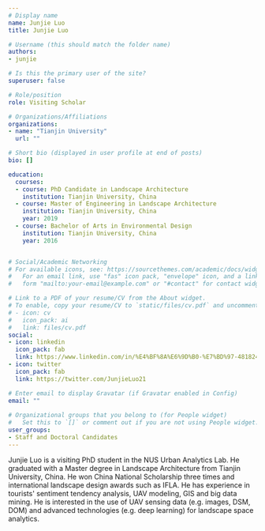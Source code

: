 ```yaml
---
# Display name
name: Junjie Luo
title: Junjie Luo

# Username (this should match the folder name)
authors:
- junjie

# Is this the primary user of the site?
superuser: false

# Role/position
role: Visiting Scholar

# Organizations/Affiliations
organizations:
- name: "Tianjin University"
  url: ""

# Short bio (displayed in user profile at end of posts)
bio: []

education:
  courses:
  - course: PhD Candidate in Landscape Architecture
    institution: Tianjin University, China
  - course: Master of Engineering in Landscape Architecture
    institution: Tianjin University, China
    year: 2019
  - course: Bachelor of Arts in Environmental Design
    institution: Tianjin University, China
    year: 2016


# Social/Academic Networking
# For available icons, see: https://sourcethemes.com/academic/docs/widgets/#icons
#   For an email link, use "fas" icon pack, "envelope" icon, and a link in the
#   form "mailto:your-email@example.com" or "#contact" for contact widget.

# Link to a PDF of your resume/CV from the About widget.
# To enable, copy your resume/CV to `static/files/cv.pdf` and uncomment the lines below.  
# - icon: cv
#   icon_pack: ai
#   link: files/cv.pdf
social:
- icon: linkedin
  icon_pack: fab
  link: https://www.linkedin.com/in/%E4%BF%8A%E6%9D%B0-%E7%BD%97-481824222/
- icon: twitter
  icon_pack: fab
  link: https://twitter.com/JunjieLuo21

# Enter email to display Gravatar (if Gravatar enabled in Config)
email: ""
  
# Organizational groups that you belong to (for People widget)
#   Set this to `[]` or comment out if you are not using People widget.  
user_groups:
- Staff and Doctoral Candidates
---
```


Junjie Luo is a visiting PhD student in the NUS Urban Analytics Lab.
He graduated with a Master degree in Landscape Architecture from Tianjin University, China.
He won China National Scholarship three times and international landscape design awards such as IFLA.
He has experience in tourists' sentiment tendency analysis, UAV modeling, GIS and big data mining.
He is interested in the use of UAV sensing data (e.g. images, DSM, DOM) and advanced technologies (e.g. deep learning) for landscape space analytics. 
